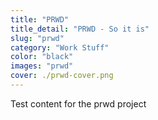 ```yaml
---
title: "PRWD"
title_detail: "PRWD - So it is"
slug: "prwd"
category: "Work Stuff"
color: "black"
images: "prwd"
cover: ./prwd-cover.png
---
```


Test content for the prwd project
